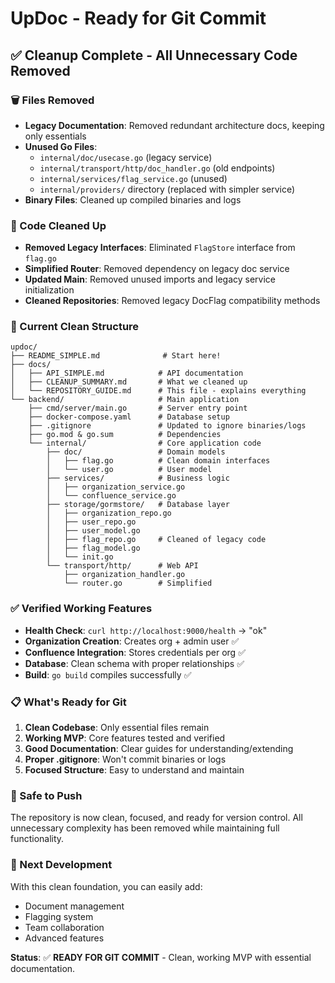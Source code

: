# UpDoc - Ready for Git Commit

## ✅ Cleanup Complete - All Unnecessary Code Removed

### 🗑️ Files Removed
- **Legacy Documentation**: Removed redundant architecture docs, keeping only essentials
- **Unused Go Files**: 
  - `internal/doc/usecase.go` (legacy service)
  - `internal/transport/http/doc_handler.go` (old endpoints)
  - `internal/services/flag_service.go` (unused)
  - `internal/providers/` directory (replaced with simpler service)
- **Binary Files**: Cleaned up compiled binaries and logs

### 🧹 Code Cleaned Up
- **Removed Legacy Interfaces**: Eliminated `FlagStore` interface from `flag.go`
- **Simplified Router**: Removed dependency on legacy doc service
- **Updated Main**: Removed unused imports and legacy service initialization
- **Cleaned Repositories**: Removed legacy DocFlag compatibility methods

### 📁 Current Clean Structure
```
updoc/
├── README_SIMPLE.md              # Start here! 
├── docs/
│   ├── API_SIMPLE.md            # API documentation
│   ├── CLEANUP_SUMMARY.md       # What we cleaned up
│   └── REPOSITORY_GUIDE.md      # This file - explains everything
└── backend/                     # Main application
    ├── cmd/server/main.go       # Server entry point
    ├── docker-compose.yaml      # Database setup
    ├── .gitignore               # Updated to ignore binaries/logs
    ├── go.mod & go.sum          # Dependencies
    └── internal/                # Core application code
        ├── doc/                 # Domain models
        │   ├── flag.go          # Clean domain interfaces
        │   └── user.go          # User model
        ├── services/            # Business logic
        │   ├── organization_service.go
        │   └── confluence_service.go
        ├── storage/gormstore/   # Database layer
        │   ├── organization_repo.go
        │   ├── user_repo.go
        │   ├── user_model.go
        │   ├── flag_repo.go     # Cleaned of legacy code
        │   ├── flag_model.go
        │   └── init.go
        └── transport/http/      # Web API
            ├── organization_handler.go
            └── router.go        # Simplified
```

### ✅ Verified Working Features
- **Health Check**: `curl http://localhost:9000/health` → "ok"
- **Organization Creation**: Creates org + admin user ✅
- **Confluence Integration**: Stores credentials per org ✅
- **Database**: Clean schema with proper relationships ✅
- **Build**: `go build` compiles successfully ✅

### 📋 What's Ready for Git
1. **Clean Codebase**: Only essential files remain
2. **Working MVP**: Core features tested and verified
3. **Good Documentation**: Clear guides for understanding/extending
4. **Proper .gitignore**: Won't commit binaries or logs
5. **Focused Structure**: Easy to understand and maintain

### 🚀 Safe to Push
The repository is now clean, focused, and ready for version control. All unnecessary complexity has been removed while maintaining full functionality.

### 🎯 Next Development
With this clean foundation, you can easily add:
- Document management
- Flagging system  
- Team collaboration
- Advanced features

**Status**: ✅ **READY FOR GIT COMMIT** - Clean, working MVP with essential documentation.
